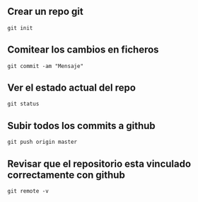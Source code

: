 ## Crear un repo git    
    git init
## Comitear los cambios en ficheros
    git commit -am "Mensaje"
## Ver el estado actual del repo
    git status
## Subir todos los commits a github
    git push origin master
## Revisar que el repositorio esta vinculado correctamente con github
    git remote -v

